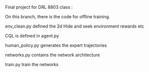 Final project for DRL 8803 class :

On this branch, there is the code for offline training.


env_clean.py defined the 2d Hide and seek environment rewards etc

CQL is defined in agent.py

human_policy.py generates the expert trajectories

networks.py contains the network architecture

train.py train the networks

 
